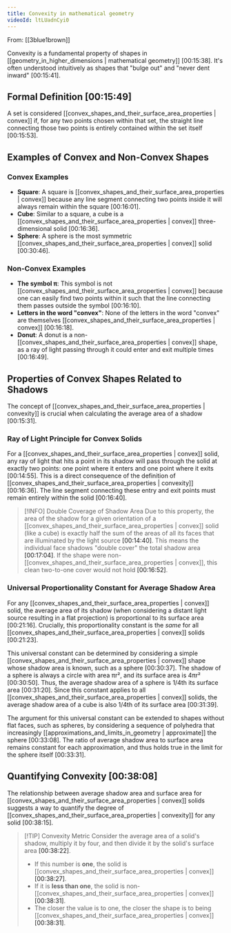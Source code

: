 ```yaml
---
title: Convexity in mathematical geometry
videoId: ltLUadnCyi0
---
```


From: [[3blue1brown]] <br/> 

Convexity is a fundamental property of shapes in [[geometry_in_higher_dimensions | mathematical geometry]] <a class="yt-timestamp" data-t="00:15:38">[00:15:38]</a>. It's often understood intuitively as shapes that "bulge out" and "never dent inward" <a class="yt-timestamp" data-t="00:15:41">[00:15:41]</a>.

## Formal Definition <a class="yt-timestamp" data-t="00:15:49">[00:15:49]</a>

A set is considered [[convex_shapes_and_their_surface_area_properties | convex]] if, for any two points chosen within that set, the straight line connecting those two points is entirely contained within the set itself <a class="yt-timestamp" data-t="00:15:53">[00:15:53]</a>.

## Examples of Convex and Non-Convex Shapes

### Convex Examples
*   **Square**: A square is [[convex_shapes_and_their_surface_area_properties | convex]] because any line segment connecting two points inside it will always remain within the square <a class="yt-timestamp" data-t="00:16:01">[00:16:01]</a>.
*   **Cube**: Similar to a square, a cube is a [[convex_shapes_and_their_surface_area_properties | convex]] three-dimensional solid <a class="yt-timestamp" data-t="00:16:36">[00:16:36]</a>.
*   **Sphere**: A sphere is the most symmetric [[convex_shapes_and_their_surface_area_properties | convex]] solid <a class="yt-timestamp" data-t="00:30:46">[00:30:46]</a>.

### Non-Convex Examples
*   **The symbol π**: This symbol is not [[convex_shapes_and_their_surface_area_properties | convex]] because one can easily find two points within it such that the line connecting them passes outside the symbol <a class="yt-timestamp" data-t="00:16:10">[00:16:10]</a>.
*   **Letters in the word "convex"**: None of the letters in the word "convex" are themselves [[convex_shapes_and_their_surface_area_properties | convex]] <a class="yt-timestamp" data-t="00:16:18">[00:16:18]</a>.
*   **Donut**: A donut is a non-[[convex_shapes_and_their_surface_area_properties | convex]] shape, as a ray of light passing through it could enter and exit multiple times <a class="yt-timestamp" data-t="00:16:49">[00:16:49]</a>.

## Properties of Convex Shapes Related to Shadows

The concept of [[convex_shapes_and_their_surface_area_properties | convexity]] is crucial when calculating the average area of a shadow <a class="yt-timestamp" data-t="00:15:31">[00:15:31]</a>.

### Ray of Light Principle for Convex Solids
For a [[convex_shapes_and_their_surface_area_properties | convex]] solid, any ray of light that hits a point in its shadow will pass through the solid at exactly two points: one point where it enters and one point where it exits <a class="yt-timestamp" data-t="00:14:55">[00:14:55]</a>. This is a direct consequence of the definition of [[convex_shapes_and_their_surface_area_properties | convexity]] <a class="yt-timestamp" data-t="00:16:36">[00:16:36]</a>. The line segment connecting these entry and exit points must remain entirely within the solid <a class="yt-timestamp" data-t="00:16:40">[00:16:40]</a>.

> [!INFO] Double Coverage of Shadow Area
> Due to this property, the area of the shadow for a given orientation of a [[convex_shapes_and_their_surface_area_properties | convex]] solid (like a cube) is exactly half the sum of the areas of all its faces that are illuminated by the light source <a class="yt-timestamp" data-t="00:14:40">[00:14:40]</a>. This means the individual face shadows "double cover" the total shadow area <a class="yt-timestamp" data-t="00:17:04">[00:17:04]</a>. If the shape were non-[[convex_shapes_and_their_surface_area_properties | convex]], this clean two-to-one cover would not hold <a class="yt-timestamp" data-t="00:16:52">[00:16:52]</a>.

### Universal Proportionality Constant for Average Shadow Area
For any [[convex_shapes_and_their_surface_area_properties | convex]] solid, the average area of its shadow (when considering a distant light source resulting in a flat projection) is proportional to its surface area <a class="yt-timestamp" data-t="00:21:16">[00:21:16]</a>. Crucially, this proportionality constant is the *same* for all [[convex_shapes_and_their_surface_area_properties | convex]] solids <a class="yt-timestamp" data-t="00:21:23">[00:21:23]</a>.

This universal constant can be determined by considering a simple [[convex_shapes_and_their_surface_area_properties | convex]] shape whose shadow area is known, such as a sphere <a class="yt-timestamp" data-t="00:30:37">[00:30:37]</a>. The shadow of a sphere is always a circle with area πr², and its surface area is 4πr² <a class="yt-timestamp" data-t="00:30:50">[00:30:50]</a>. Thus, the average shadow area of a sphere is 1/4th its surface area <a class="yt-timestamp" data-t="00:31:20">[00:31:20]</a>. Since this constant applies to all [[convex_shapes_and_their_surface_area_properties | convex]] solids, the average shadow area of a cube is also 1/4th of its surface area <a class="yt-timestamp" data-t="00:31:39">[00:31:39]</a>.

The argument for this universal constant can be extended to shapes without flat faces, such as spheres, by considering a sequence of polyhedra that increasingly [[approximations_and_limits_in_geometry | approximate]] the sphere <a class="yt-timestamp" data-t="00:33:08">[00:33:08]</a>. The ratio of average shadow area to surface area remains constant for each approximation, and thus holds true in the limit for the sphere itself <a class="yt-timestamp" data-t="00:33:31">[00:33:31]</a>.

## Quantifying Convexity <a class="yt-timestamp" data-t="00:38:08">[00:38:08]</a>

The relationship between average shadow area and surface area for [[convex_shapes_and_their_surface_area_properties | convex]] solids suggests a way to quantify the degree of [[convex_shapes_and_their_surface_area_properties | convexity]] for any solid <a class="yt-timestamp" data-t="00:38:15">[00:38:15]</a>.

> [!TIP] Convexity Metric
> Consider the average area of a solid's shadow, multiply it by four, and then divide it by the solid's surface area <a class="yt-timestamp" data-t="00:38:22">[00:38:22]</a>.
>
> *   If this number is **one**, the solid is [[convex_shapes_and_their_surface_area_properties | convex]] <a class="yt-timestamp" data-t="00:38:27">[00:38:27]</a>.
> *   If it is **less than one**, the solid is non-[[convex_shapes_and_their_surface_area_properties | convex]] <a class="yt-timestamp" data-t="00:38:31">[00:38:31]</a>.
> *   The closer the value is to one, the closer the shape is to being [[convex_shapes_and_their_surface_area_properties | convex]] <a class="yt-timestamp" data-t="00:38:31">[00:38:31]</a>.